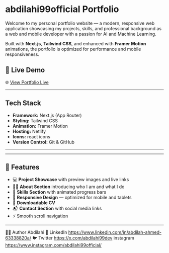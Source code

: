 # abdilahi99official Portfolio

Welcome to my personal portfolio website — a modern, responsive web application showcasing my projects, skills, and professional background as a web and mobile developer with a passion for AI and Machine Learning.

Built with **Next.js**, **Tailwind CSS**, and enhanced with **Framer Motion** animations, the portfolio is optimized for performance and mobile responsiveness.

## 🚀 Live Demo

🌐 [View Portfolio Live](https://abdilahi99official.vercel.app)

---

## Tech Stack

- **Framework:** Next.js (App Router)
- **Styling:** Tailwind CSS
- **Animation:** Framer Motion
- **Hosting:** Netlify
- **Icons:** react icons
- **Version Control:** Git & GitHub

---

---

## 📸 Features

- 💻 **Project Showcase** with preview images and live links
- 👨‍💻 **About Section** introducing who I am and what I do
- 💼 **Skills Section** with animated progress bars
- 📱 **Responsive Design** — optimized for mobile and tablets
- 📎 **Downloadable CV**
- 📬 **Contact Section** with social media links
- ⚡ Smooth scroll navigation

---
🙋‍♂️ Author
Abdilahi
🔗 LinkedIn https://www.linkedin.com/in/abdilah-ahmed-63338820a/
🐦 Twitter https://x.com/abdilahi99dev
instagram https://www.instagram.com/abdilahi99official/

